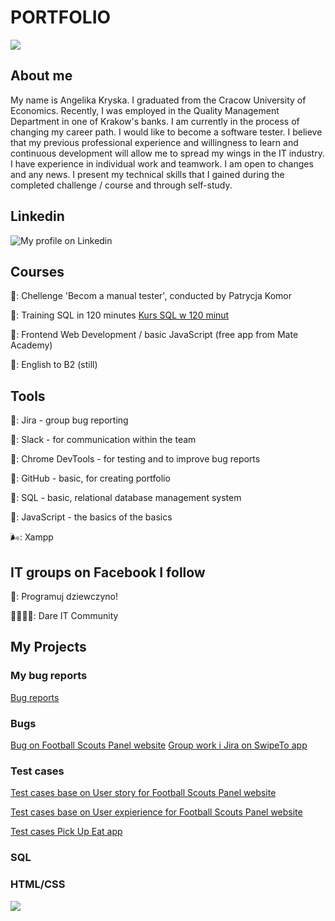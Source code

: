# PORTFOLIO

![](https://images.desenio.com/zoom/14186_2.jpg)

## About me

My name is Angelika Kryska. I graduated from the Cracow University of Economics. Recently, I was employed in the Quality Management Department in one of Krakow's banks. I am currently in the process of changing my career path. I would like to become a software tester. I believe that my previous professional experience and willingness to learn and continuous development will allow me to spread my wings in the IT industry. I have experience in individual work and teamwork. I am open to changes and any news. I present my technical skills that I gained during the completed challenge / course and through self-study.

## Linkedin

![My profile on Linkedin](https://www.linkedin.com/in/angelika-barbara-07925a7a/)

## Courses

🍐: Chellenge 'Becom a manual tester', conducted by Patrycja Komor 

🍎: Training SQL in 120 minutes [Kurs SQL w 120 minut](www.kursysql.pl/szkolenie-sql-w-120-minut/)

🍍: Frontend Web Development / basic JavaScript (free app from Mate Academy)

🏴󠁧󠁢󠁥󠁮󠁧󠁿󠁧󠁢󠁥󠁮󠁧󠁿: English to B2 (still)

## Tools

🌼: Jira - group bug reporting 

🌻: Slack - for communication within the team

🥀: Chrome DevTools - for testing and to improve bug reports

💮: GitHub - basic, for creating portfolio

🎠: SQL - basic, relational database management system

🦄: JavaScript - the basics of the basics

🌬️: Xampp 

## IT groups on Facebook I follow

👧: Programuj dziewczyno!

👨‍👩‍👧‍👦: Dare IT Community

## My Projects

### My bug reports

[Bug reports](https://docs.google.com/document/d/1rf8GIMs0iJKXkLUXEJRQD32iCCK16sKatQEg4F6_hLk/edit)

### Bugs

[Bug on Football Scouts Panel website](https://docs.google.com/spreadsheets/d/1yk2sd5-TrRxMyD8aUxhAUdKQwpo0XNFtybqBk7czpQc/edit#gid=0)
[Group work i Jira on SwipeTo app](https://challangedareit.atlassian.net/jira/software/projects/CHAL/boards/1)

### Test cases

[Test cases base on User story for Football Scouts Panel website](https://docs.google.com/spreadsheets/d/1nj29FupjcOu1rnDOw2KjLS-ICXrpnYi3P9NKVSt8oFw/edit#gid=0)

[Test cases base on User expierience for Football Scouts Panel website](https://docs.google.com/spreadsheets/d/131yd2nYajoGlCBeDk5eO_olVVewJm-YwyJhoZn56tKs/edit#gid=0)

[Test cases Pick Up Eat app](https://docs.google.com/spreadsheets/d/1syBFhG4C7qPP1Y_xCBwWt0g7E3WA1kY2ih22RPAT3Wo/edit#gid=0)


### SQL

### HTML/CSS


![](https://media.tenor.com/E9WUecaimKoAAAAC/want-i-know-what-i-want-and-im-gonna-get-it.gif)






